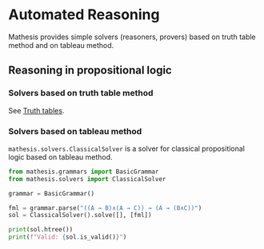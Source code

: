 # Automated Reasoning

Mathesis provides simple solvers (reasoners, provers) based on truth table method and on tableau method.

## Reasoning in propositional logic

### Solvers based on truth table method

See [Truth tables](truth-tables.py).

### Solvers based on tableau method

`mathesis.solvers.ClassicalSolver` is a solver for classical propositional logic based on tableau method.

```python exec="1" result="text" source="material-block"
from mathesis.grammars import BasicGrammar
from mathesis.solvers import ClassicalSolver

grammar = BasicGrammar()

fml = grammar.parse("((A → B)∧(A → C)) → (A → (B∧C))")
sol = ClassicalSolver().solve([], [fml])

print(sol.htree())
print(f"Valid: {sol.is_valid()}")
```